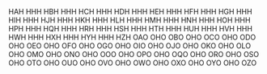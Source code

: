 HAH
HHH
HBH
HHH
HCH
HHH
HDH
HHH
HEH
HHH
HFH
HHH
HGH
HHH
HIH
HHH
HJH
HHH
HKH
HHH
HLH
HHH
HMH
HHH
HNH
HHH
HOH
HHH
HPH
HHH
HQH
HHH
HRH
HHH
HSH
HHH
HTH
HHH
HUH
HHH
HVH
HHH
HWH
HHH
HXH
HHH
HYH
HHH
HZH
OAO
OHO
OBO
OHO
OCO
OHO
ODO
OHO
OEO
OHO
OFO
OHO
OGO
OHO
OIO
OHO
OJO
OHO
OKO
OHO
OLO
OHO
OMO
OHO
ONO
OHO
OOO
OHO
OPO
OHO
OQO
OHO
ORO
OHO
OSO
OHO
OTO
OHO
OUO
OHO
OVO
OHO
OWO
OHO
OXO
OHO
OYO
OHO
OZO

